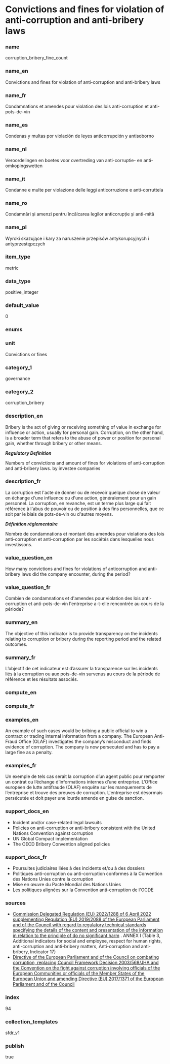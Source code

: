 # Convictions and fines for violation of anti-corruption and anti-bribery laws

### name

corruption_bribery_fine_count

### name_en

Convictions and fines for violation of anti-corruption and anti-bribery laws

### name_fr

Condamnations et amendes pour violation des lois anti-corruption et anti-pots-de-vin

### name_es

Condenas y multas por violación de leyes anticorrupción y antisoborno

### name_nl

Veroordelingen en boetes voor overtreding van anti-corruptie- en anti-omkopingswetten

### name_it

Condanne e multe per violazione delle leggi anticorruzione e anti-corruttela

### name_ro

Condamnări și amenzi pentru încălcarea legilor anticorupție și anti-mită

### name_pl

Wyroki skazujące i kary za naruszenie przepisów antykorupcyjnych i antyprzestępczych

### item_type

metric

### data_type

positive_integer

### default_value

0

### enums



### unit

Convictions or fines

### category_1

governance

### category_2

corruption_bribery

### description_en

Bribery is the act of giving or receiving something of value in exchange for influence or action,
usually for personal gain. Corruption, on the other hand, is a broader term that refers to the
abuse of power or position for personal gain, whether through bribery or other means.

***Regulatory Definition***

Numbers of convictions and amount of fines for violations of anti-corruption and anti-bribery laws.
by investee companies

### description_fr

La corruption est l'acte de donner ou de recevoir quelque chose de valeur en échange d'une
influence ou d'une action, généralement pour un gain personnel. La corruption, en revanche, est
un terme plus large qui fait référence à l'abus de pouvoir ou de position à des fins personnelles,
que ce soit par le biais de pots-de-vin ou d'autres moyens.

***Définition réglementaire***

Nombre de condamnations et montant des amendes pour violations des lois anti-corruption et
anti-corruption par les sociétés dans lesquelles nous investissons.

### value_question_en

How many convictions and fines for violations of anticorruption and anti-bribery laws did the
company encounter, during the period?

### value_question_fr

Combien de condamnations et d'amendes pour violation des lois anti-corruption et anti-pots-de-vin
l'entreprise a-t-elle rencontrée au cours de la période?

### summary_en

The objective of this indicator is to provide transparency on the incidents relating to corruption
or bribery during the reporting period and the related outcomes.

### summary_fr

L’objectif de cet indicateur est d’assurer la transparence sur les incidents liés à la corruption
ou aux pots-de-vin survenus au cours de la période de référence et les résultats associés.

### compute_en



### compute_fr



### examples_en

An example of such cases would be bribing a public official to win a contract or trading internal
information from a company. The European Anti-Fraud Office (OLAF) investigates the company’s
misconduct and finds evidence of corruption. The company is now persecuted and has to pay a
large fine as a penalty.

### examples_fr

Un exemple de tels cas serait la corruption d’un agent public pour remporter un contrat ou
l’échange d’informations internes d’une entreprise. L’Office européen de lutte antifraude
(OLAF) enquête sur les manquements de l’entreprise et trouve des preuves de corruption.
L'entreprise est désormais persécutée et doit payer une lourde amende en guise de sanction.

### support_docs_en

- Incident and/or case-related legal lawsuits
- Policies on anti-corruption or anti-bribery consistent with the United Nations Convention against corruption
- UN Global Compact implementation
- The OECD Bribery Convention aligned policies

### support_docs_fr

- Poursuites judiciaires liées à des incidents et/ou à des dossiers
- Politiques anti-corruption ou anti-corruption conformes à la Convention des Nations Unies contre la corruption
- Mise en œuvre du Pacte Mondial des Nations Unies
- Les politiques alignées sur la Convention anti-corruption de l'OCDE

### sources

- [Commission Delegated Regulation (EU) 2022/1288 of 6 April 2022 supplementing Regulation (EU)
2019/2088 of the European Parliament and of the Council with regard to regulatory technical
standards specifying the details of the content and presentation of the information in relation
to the principle of do no significant harm](https://eur-lex.europa.eu/eli/reg_del/2022/1288/oj)
. ANNEX I (Table 3, Additional indicators for social and employee, respect for human rights,
anti-corruption and anti-bribery matters, Anti-corruption and anti-bribery, Indicator 17)
- [Directive of the European Parliament and of the Council on combating corruption, replacing
Council Framework Decision 2003/568/JHA and the Convention on the fight against corruption
involving officials of the European Communities or officials of the Member States of the
European Union and amending Directive (EU) 2017/1371 of the European Parliament and of the Council](https://eur-lex.europa.eu/legal-content/EN/TXT/HTML/?uri=CELEX:52023PC0234)

### index

94

### collection_templates

sfdr_v1

### publish

true
